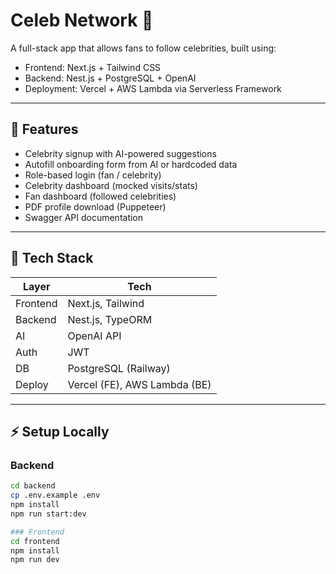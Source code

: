 # Celeb Network 🌟

A full-stack app that allows fans to follow celebrities, built using:

- Frontend: Next.js + Tailwind CSS
- Backend: Nest.js + PostgreSQL + OpenAI
- Deployment: Vercel + AWS Lambda via Serverless Framework

---

## 🚀 Features
- Celebrity signup with AI-powered suggestions
- Autofill onboarding form from AI or hardcoded data
- Role-based login (fan / celebrity)
- Celebrity dashboard (mocked visits/stats)
- Fan dashboard (followed celebrities)
- PDF profile download (Puppeteer)
- Swagger API documentation

---

## 🧱 Tech Stack
| Layer    | Tech               |
|----------|--------------------|
| Frontend | Next.js, Tailwind  |
| Backend  | Nest.js, TypeORM   |
| AI       | OpenAI API         |
| Auth     | JWT                |
| DB       | PostgreSQL (Railway) |
| Deploy   | Vercel (FE), AWS Lambda (BE) |

---

## ⚡ Setup Locally
### Backend
```bash
cd backend
cp .env.example .env
npm install
npm run start:dev 

### Frontend
cd frontend
npm install
npm run dev
